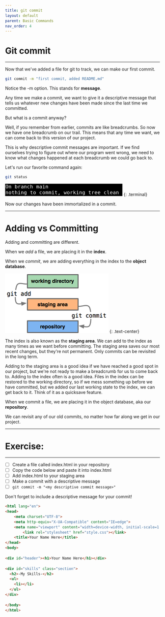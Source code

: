 ```yaml
---
title: git commit
layout: default
parent: Basic Commands
nav_order: 4
---
```


# Git commit
---


Now that we've added a file for git to track, we can make our first commit. 
```bash
git commit -m "first commit, added README.md"
```

Notice the -m option. This stands for __message__. 

Any time we make a commit, we want to give it a descriptive message that tells us whatever new changes have been made since the last time we committed. 

But what is a commit anyway?

Well, if you remember from earlier, commits are like breadcrumbs. So now we have one breadcrumb on our trail. This means that any time we want, we can come back to this version of our project.

This is why descriptive commit messages are important. If we find ourselves trying to figure out where our program went wrong, we need to know what changes happened at each breadcrumb we could go back to.

Let's run our favorite command again:

```bash
git status
```

![tree clean](../images/commit/clean-tree.png)
{: .terminal}

Now our changes have been immortalized in a commit.

---
# Adding vs Committing

Adding and committing are different. 

When we *add* a file, we are placing it in the __index__.

When we *commit*, we are adding everything in the index to the __object database__.
<br>

!["index vs repo"](../images/git-staging-area.png)
{: .text-center}

The index is also known as the __staging area__. We can add to the index as many times as we want before committing. The staging area saves our most recent changes, but they're not permanent. Only commits can be revisited in the long term.

Adding to the staging area is a good idea if we have reached a good spot in our project, but we're not ready to make a breadcrumb for us to come back to. Adding to the index often is a good idea. Files in the index can be restored to the working directory, so if we mess something up before we have committed, but we added our last working state to the index, we can get back to it. Think of it as a quicksave feature.

When we commit a file, we are placing it in the object database, aka our __repository__.

We can revisit any of our old commits, no matter how far along we get in our project.

---
# Exercise:
---

- [ ] Create a file called index.html in your repository
- [ ] Copy the code below and paste it into index.html
- [ ] Add index.html to your staging area
- [ ] Make a commit with a descriptive message 
- [ ] ```git commit -m "<my descriptive commit message>"```

Don't forget to include a descriptive message for your commit!

```html
<html lang="en">
<head>
    <meta charset="UTF-8">
    <meta http-equiv="X-UA-Compatible" content="IE=edge">
    <meta name="viewport" content="width=device-width, initial-scale=1.0">
		<link rel="stylesheet" href="style.css"></link>
    <title>Your Name Here</title>
</head>
<body>

<div id="header"><h1>Your Name Here</h1></div>

<div id="skills" class="section">
  <h2>-My Skills-</h2>
  <ul>
    <li></li>
  </ul>
</div>
    
</body>
</html>
```

